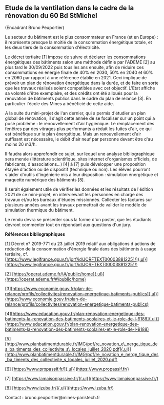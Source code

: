 ## Etude de la ventilation dans le cadre de la rénovation du 60 Bd StMichel ## 

(Encadrant Bruno Peuportier)

Le secteur du bâtiment est le plus consommateur en France (et en Europe)
: il représente presque la moitié de la consommation énergétique totale,
et les deux tiers de la consommation d'électricité.

Le décret tertiaire \[1\] impose de suivre et déclarer les consommations
énergétiques des bâtiments selon une méthode définie par l'ADEME \[2\]
au plus tard le 30/09/2022 puis tous les ans ensuite, afin de réduire
ces consommations en énergie finale de 40% en 2030, 50% en 2040 et 60%
en 2060 par rapport à une référence établie en 2021. Ceci implique de
prévoir un plan de rénovation énergétique dans la durée, et de faire en
sorte que les travaux réalisés soient compatibles avec cet objectif.
L'Etat affiche sa volonté d'être exemplaire, et des crédits ont été
alloués pour la rénovation de bâtiments publics dans le cadre du plan de
relance \[3\]. En particulier l'école des Mines a bénéficié de cette
aide.

A la suite du mini-projet de l'an dernier, qui a permis d'étudier un
plan global de rénovation, il s'agit cette année de se focaliser sur un
point qui a posé problème : le renouvellement d'air hygiénique. Le
remplacement des fenêtres par des vitrages plus performants a réduit les
fuites d'air, ce qui est bénéfique sur le plan énergétique. Mais un
renouvellement d'air suffisant est nécessaire, le débit d'air neuf par
personne devant être d'au moins 20 m3/h.

Il faudra alors approfondir ce sujet, sur lequel une analyse
bibliographique sera menée (littérature scientifique, sites internet
d'organismes officiels, de fabricants, d'associations...) \[4\] à \[7\]
puis développer une proposition étayée d'action ou de dispositif
(technique ou non). Les élèves pourront s'aider d'outils d'ingénierie
mis à leur disposition : simulation énergétique et maquette numérique
des bâtiments \[8\].

Il serait également utile de vérifier les données et les résultats de
l'édition 2021 de ce mini-projet, en interviewant les personnes en
charge des travaux et/ou les bureaux d'études missionnés. Collecter les
factures sur plusieurs années avant les travaux permettrait de valider
le modèle de simulation thermique du bâtiment.

Le rendu devra se présenter sous la forme d'un poster, que les étudiants
devront commenter tout en répondant aux questions d'un jury.

**Références bibliographiques**

\[1\] Décret n° 2019-771 du 23 juillet 2019 relatif aux obligations
d\'actions de réduction de la consommation d\'énergie finale dans des
bâtiments à usage tertiaire, cf.
[https://www.legifrance.gouv.fr/jorf/id/JORFTEXT000038812251/]{.ul}](https://www.legifrance.gouv.fr/jorf/id/JORFTEXT000038812251/)

\[2\]
[https://operat.ademe.fr/\#/public/home]{.ul}](https://operat.ademe.fr/#/public/home)

\[3\][https://www.economie.gouv.fr/plan-de-relance/profils/collectivites/renovation-energetique-batiments-publics]{.ul}](https://www.economie.gouv.fr/plan-de-relance/profils/collectivites/renovation-energetique-batiments-publics)

\[4\][https://www.education.gouv.fr/plan-renovation-energetique-des-batiments-la-renovation-des-batiments-scolaires-et-le-role-de-l-9188]{.ul}](https://www.education.gouv.fr/plan-renovation-energetique-des-batiments-la-renovation-des-batiments-scolaires-et-le-role-de-l-9188)

\[5\][http://www.planbatimentdurable.fr/IMG/pdf/re_novation_e\_nerge_tique_des_ba_timents_des_collectivite_s\_locales_juillet_2020.pdf]{.ul}](http://www.planbatimentdurable.fr/IMG/pdf/re_novation_e_nerge_tique_des_ba_timents_des_collectivite_s_locales_juillet_2020.pdf)

\[6\] [https://www.propassif.fr/]{.ul}](https://www.propassif.fr/)

\[7\]
[https://www.lamaisonpassive.fr/]{.ul}](https://www.lamaisonpassive.fr/)

\[8\] [https://www.izuba.fr/]{.ul}](https://www.izuba.fr/)

Contact : bruno.peuportier\@mines-paristech.fr
